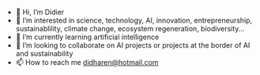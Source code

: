 - 👋 Hi, I’m Didier
- 👀 I’m interested in science, technology, AI, innovation, entrepreneurship, sustainablility, climate change, ecosystem regeneration, biodiversity...
- 🌱 I’m currently learning artificial intelligence
- 💞️ I’m looking to collaborate on AI projects or projects at the border of AI and sustainability
- 📫 How to reach me didharen@hotmail.com

<!---
didharen/didharen is a ✨ special ✨ repository because its `README.md` (this file) appears on your GitHub profile.
You can click the Preview link to take a look at your changes.
--->
